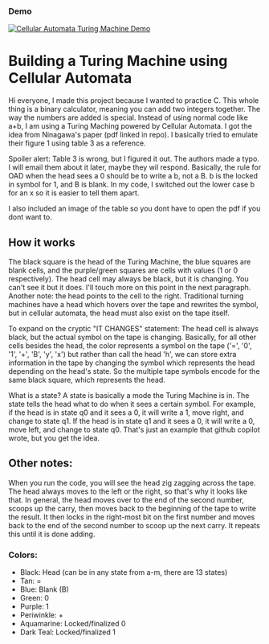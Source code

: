 ### Demo
[![Cellular Automata Turing Machine Demo](https://img.youtube.com/vi/PIkwhJi1-7A/0.jpg)](https://m.youtube.com/watch?v=PIkwhJi1-7A)

# Building a Turing Machine using Cellular Automata
Hi everyone, I made this project because I wanted to practice C. This whole thing is a binary calculator, meaning you can add two integers together. The way the numbers are added is special. Instead of using normal code like a+b, I am using a Turing Maching powered by Cellular Automata. I got the idea from Ninagawa's paper (pdf linked in repo). I basically tried to emulate their figure 1 using table 3 as a reference.

Spoiler alert: Table 3 is wrong, but I figured it out. The authors made a typo. I will email them about it later, maybe they wil respond. Basically, the rule for OAD when the head sees a 0 should be to write a b, not a B. b is the locked in symbol for 1, and B is blank. In my code, I switched out the lower case b for an x so it is easier to tell them apart.

I also included an image of the table so you dont have to open the pdf if you dont want to.

## How it works
The black square is the head of the Turing Machine, the blue squares are blank cells, and the purple/green squares are cells with values (1 or 0 respectively). The head cell may always be black, but it is changing. You can't see it but it does. I'll touch more on this point in the next paragraph. Another note: the head points to the cell to the right. Traditional turning machines have a head which hovers over the tape and rewrites the symbol, but in cellular automata, the head must also exist on the tape itself.

To expand on the cryptic "IT CHANGES" statement: The head cell is always black, but the actual symbol on the tape is changing. Basically, for all other cells besides the head, the color represents a symbol on the tape ('=', '0', '1', '+', 'B', 'y', 'x') but rather than call the head 'h', we can store extra information in the tape by changing the symbol which represents the head depending on the head's state. So the multiple tape symbols encode for the same black square, which represents the head.

What is a state? A state is basically a mode the Turing Machine is in. The state tells the head what to do when it sees a certain symbol. For example, if the head is in state q0 and it sees a 0, it will write a 1, move right, and change to state q1. If the head is in state q1 and it sees a 0, it will write a 0, move left, and change to state q0. That's just an example that github copilot wrote, but you get the idea.

## Other notes:
When you run the code, you will see the head zig zagging across the tape. The head always moves to the left or the right, so that's why it looks like that. In general, the head moves over to the end of the second number, scoops up the carry, then moves back to the beginning of the tape to write the result. It then locks in the right-most bit on the first number and moves back to the end of the second number to scoop up the next carry. It repeats this until it is done adding.

### Colors:
- Black: Head (can be in any state from a-m, there are 13 states)
- Tan: =
- Blue: Blank (B)
- Green: 0
- Purple: 1
- Periwinkle: +
- Aquamarine: Locked/finalized 0
- Dark Teal: Locked/finalized 1
